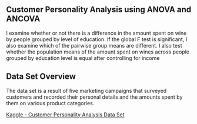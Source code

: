 
## Customer Personality Analysis using ANOVA and ANCOVA

I examine whether or not there is a difference in the amount spent on wine by people grouped by level of education. If the global F test is significant, I also examine which of the pairwise group means are different. I also test whether the population means of the amount spent on wines across people grouped by education level is equal after controlling for income

## Data Set Overview

The data set is a result of five marketing campaigns that surveyed customers and recorded their personal details and the amounts spent by them on various product categories.

[Kaggle - Customer Personality Analysis Data Set](https://www.kaggle.com/imakash3011/customer-personality-analysis)

